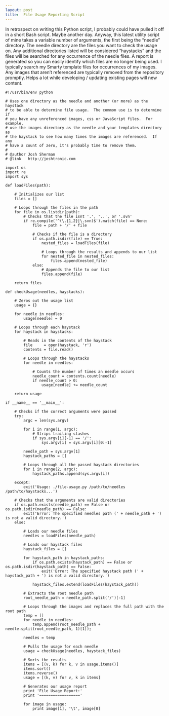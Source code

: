 ```yaml
---
layout: post
title:  File Usage Reporting Script
---
```


In retrospect on writing this Python script, I probably could have pulled it off in a short Bash script. Maybe another day. Anyway, this latest utility script of mine takes a variable number of arguments, the first being the “needle” directory. The needle directory are the files you want to check the usage on. Any additional directories listed will be considered “haystacks” and the files will be searched for any occurrence of the needle files. A report is generated so you can easily identify which files are no longer being used. I typically search my Smarty template files for occurrences of my images. Any images that aren’t referenced are typically removed from the repository promptly. Helps a lot while developing / updating existing pages will new content.

	#!/usr/bin/env python

	# Uses one directory as the needle and another (or more) as the haystack
	# to be able to determine file usage.  The common use is to determine if
	# you have any unreferenced images, css or JavaScript files.  For example,
	# use the images directory as the needle and your templates directory as
	# the haystack to see how many times the images are referenced.  If any
	# have a count of zero, it's probably time to remove them.
	#
	# @author Josh Sherman
	# @link   http://joshtronic.com

	import os
	import re
	import sys

	def loadFiles(path):

		# Initializes our list
		files = []

		# Loops through the files in the path
		for file in os.listdir(path):
			# Checks that the file isnt '.', '..', or '.svn'
			if re.compile('^(\.{1,2}|\.svn)$').match(file) == None:
				file = path + '/' + file

				# Checks if the file is a directory
				if os.path.isdir(file) == True:
					nested_files = loadFiles(file)

					# Loops through the results and appends to our list
					for nested_file in nested_files:
						files.append(nested_file)
				else:
					# Appends the file to our list
					files.append(file)

		return files

	def checkUsage(needles, haystacks):

		# Zeros out the usage list
		usage = {}

		for needle in needles:
			usage[needle] = 0

		# Loops through each haystack
		for haystack in haystacks:

			# Reads in the contents of the haystack
			file	 = open(haystack, 'r')
			contents = file.read()

			# Loops through the haystacks
			for needle in needles:

				# Counts the number of times an needle occurs
				needle_count = contents.count(needle)
				if needle_count > 0:
					usage[needle] += needle_count

		return usage

	if __name__ == '__main__':

		# Checks if the correct arguments were passed
		try:
			argc = len(sys.argv)

			for i in range(1, argc):
				# Strips trailing slashes
				if sys.argv[i][-1] == '/':
					sys.argv[i] = sys.argv[i][0:-1]

			needle_path	= sys.argv[1]
			haystack_paths = []

			# Loops through all the passed haystack directories
			for i in range(2, argc):
				haystack_paths.append(sys.argv[i])

		except:
			exit('Usage: ./file-usage.py /path/to/needles /path/to/haystacks...')

		# Checks that the arguments are valid directories
		if os.path.exists(needle_path) == False or os.path.isdir(needle_path) == False:
			exit('Error: The specified needles path (' + needle_path + ') is not a valid directory.')
		else:

			# Loads our needle files
			needles = loadFiles(needle_path)

			# Loads our haystack files
			haystack_files = []

			for haystack_path in haystack_paths:
				if os.path.exists(haystack_path) == False or os.path.isdir(haystack_path) == False:
					exit('Error: The specified haystack path (' + haystack_path + ') is not a valid directory.')

				haystack_files.extend(loadFiles(haystack_path))

			# Extracts the root needle path
			root_needle_path = needle_path.split('/')[-1]

			# Loops through the images and replaces the full path with the root path
			temp = []
			for needle in needles:
				temp.append(root_needle_path + needle.split(root_needle_path, 1)[1]);

			needles = temp

			# Pulls the usage for each needle
			usage = checkUsage(needles, haystack_files)

			# Sorts the results
			items = [(v, k) for k, v in usage.items()]
			items.sort()
			items.reverse()
			usage = [(k, v) for v, k in items]

			# Generates our usage report
			print 'File Usage Report:'
			print '=================='

			for image in usage:
				print image[1], '\t', image[0]
